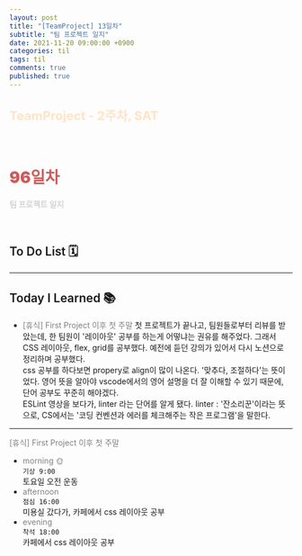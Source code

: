 ```yaml
---
layout: post
title: "[TeamProject] 13일차"
subtitle: "팀 프로젝트 일지"
date: 2021-11-20 09:00:00 +0900
categories: til
tags: til
comments: true
published: true
---
```


## <span style="color:Bisque;font-size: 22px">TeamProject - 2주차, SAT</span>

<br />

# **<span style="font-weight:900;color:indianred">96일차</span>**

**<span style="color:lightgray">팀 프로젝트 일지</span>**

<br />

## <span style="font-weight:600">To Do List</span> 🗓

---

## <span style="font-weight:600">Today I Learned</span> 📚

- <span style="color:gray">[휴식] First Project 이후 첫 주말 </span>
  첫 프로젝트가 끝나고, 팀원들로부터 리뷰를 받았는데, 한 팀원이 '레이아웃' 공부를 하는게 어떻냐는 권유를 해주었다. 그래서 CSS 레이아웃, flex, grid를 공부했다. 예전에 듣던 강의가 있어서 다시 노션으로 정리하며 공부했다. 
  <br>
  css 공부를 하다보면 propery로 align이 많이 나온다. '맞추다, 조절하다'는 뜻이었다. 영어 뜻을 알아야 vscode에서의 영어 설명을 더 잘 이해할 수 있기 때문에, 단어 공부도 꾸준히 해야겠다.
  <br>
  ESLint 영상을 보다가, linter 라는 단어를 알게 됐다. linter : '잔소리꾼'이라는 뜻으로, CS에서는 '코딩 컨벤션과 에러를 체크해주는 작은 프로그램'을 말한다.
---

<span style="color:gray">[휴식] First Project 이후 첫 주말 </span>

- <span style="color:gray">morning 🌞</span> <br>
  `기상 9:00` <br>
  토요일 오전 운동
- <span style="color:gray">afternoon</span> <br>
  `점심 16:00`<br>
  미용실 갔다가, 카페에서 css 레이아웃 공부
- <span style="color:gray">evening</span> <br>
  `착석 18:00`<br>
  카페에서 css 레이아웃 공부
